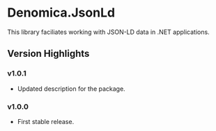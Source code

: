 ﻿# Denomica.JsonLd

This library faciliates working with JSON-LD data in .NET applications.

## Version Highlights

### v1.0.1

- Updated description for the package.

### v1.0.0

- First stable release.
